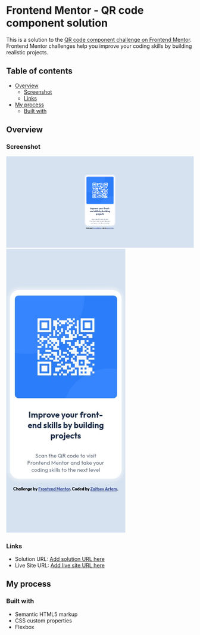 # Frontend Mentor - QR code component solution

This is a solution to the [QR code component challenge on Frontend Mentor](https://www.frontendmentor.io/challenges/qr-code-component-iux_sIO_H). Frontend Mentor challenges help you improve your coding skills by building realistic projects.

## Table of contents

- [Overview](#overview)
  - [Screenshot](#screenshot)
  - [Links](#links)
- [My process](#my-process)
  - [Built with](#built-with)

## Overview

### Screenshot

![](./screenshot.png)
![](./mobile_screenshot.jpg)

### Links

- Solution URL: [Add solution URL here](https://github.com/Aldeimeter/FrontendMentorChallenges)
- Live Site URL: [Add live site URL here](https://aldeimeter.github.io/FrontendMentorChallenges/qr-code-component-main/index.html)

## My process

### Built with

- Semantic HTML5 markup
- CSS custom properties
- Flexbox

